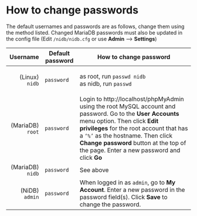 # How to change passwords

The default usernames and passwords are as follows, change them using the method listed. Changed MariaDB passwords must also be updated in the config file (Edit `/nidb/nidb.cfg` or use **Admin** --> **Settings**)

|         Username | Default password | How to change password                                                                                                                                                                                                                                                                                             |
| ---------------: | ---------------- | ------------------------------------------------------------------------------------------------------------------------------------------------------------------------------------------------------------------------------------------------------------------------------------------------------------------ |
|   (Linux) `nidb` | `password`       | <p>as root, run <code>passwd nidb</code><br>as nidb, run <code>passwd</code></p>                                                                                                                                                                                                                                   |
| (MariaDB) `root` | `password`       | Login to http://localhost/phpMyAdmin using the root MySQL account and password. Go to the **User Accounts** menu option. Then click **Edit privileges** for the root account that has a `‘%’` as the hostname. Then click **Change password** button at the top of the page. Enter a new password and click **Go** |
| (MariaDB) `nidb` | `password`       | See above                                                                                                                                                                                                                                                                                                          |
|   (NiDB) `admin` | `password`       | When logged in as `admin`, go to **My Account**. Enter a new password in the password field(s). Click **Save** to change the password.                                                                                                                                                                             |
